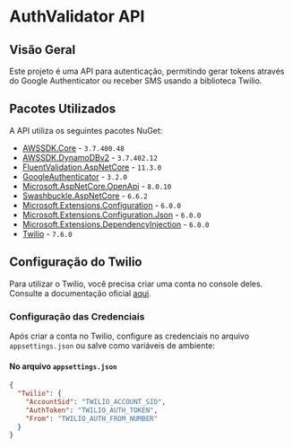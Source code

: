 # AuthValidator API

## Visão Geral
Este projeto é uma API para autenticação, permitindo gerar tokens através do Google Authenticator ou receber SMS usando a biblioteca Twilio.

## Pacotes Utilizados
A API utiliza os seguintes pacotes NuGet:

- [AWSSDK.Core](https://www.nuget.org/packages/AWSSDK.Core) - `3.7.400.48`
- [AWSSDK.DynamoDBv2](https://www.nuget.org/packages/AWSSDK.DynamoDBv2) - `3.7.402.12`
- [FluentValidation.AspNetCore](https://www.nuget.org/packages/FluentValidation.AspNetCore) - `11.3.0`
- [GoogleAuthenticator](https://www.nuget.org/packages/GoogleAuthenticator) - `3.2.0`
- [Microsoft.AspNetCore.OpenApi](https://www.nuget.org/packages/Microsoft.AspNetCore.OpenApi) - `8.0.10`
- [Swashbuckle.AspNetCore](https://www.nuget.org/packages/Swashbuckle.AspNetCore) - `6.6.2`
- [Microsoft.Extensions.Configuration](https://www.nuget.org/packages/Microsoft.Extensions.Configuration) - `6.0.0`
- [Microsoft.Extensions.Configuration.Json](https://www.nuget.org/packages/Microsoft.Extensions.Configuration.Json) - `6.0.0`
- [Microsoft.Extensions.DependencyInjection](https://www.nuget.org/packages/Microsoft.Extensions.DependencyInjection) - `6.0.0`
- [Twilio](https://www.nuget.org/packages/Twilio) - `7.6.0`

## Configuração do Twilio
Para utilizar o Twilio, você precisa criar uma conta no console deles. Consulte a documentação oficial [aqui](https://www.twilio.com/docs).

### Configuração das Credenciais
Após criar a conta no Twilio, configure as credenciais no arquivo `appsettings.json` ou salve como variáveis de ambiente:

#### No arquivo `appsettings.json`
```json
{
  "Twilio": {
    "AccountSid": "TWILIO_ACCOUNT_SID",
    "AuthToken": "TWILIO_AUTH_TOKEN",
    "From": "TWILIO_AUTH_FROM_NUMBER"
  }
}
